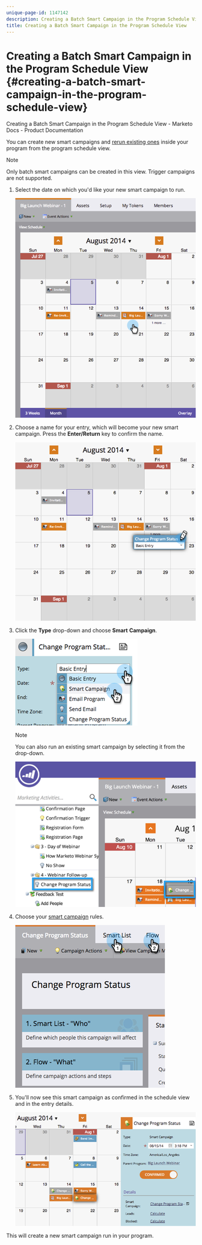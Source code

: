 ```yaml
---
unique-page-id: 1147142
description: Creating a Batch Smart Campaign in the Program Schedule View - Marketo Docs - Product Documentation
title: Creating a Batch Smart Campaign in the Program Schedule View
---
```


# Creating a Batch Smart Campaign in the Program Schedule View {#creating-a-batch-smart-campaign-in-the-program-schedule-view}

Creating a Batch Smart Campaign in the Program Schedule View - Marketo Docs - Product Documentation

You can create new smart campaigns and [rerun existing ones](rerun-a-smart-campaign-in-the-program-schedule-view.md) inside your program from the program schedule view.

>[!NOTE]
>
>Only batch smart campaigns can be created in this view. Trigger campaigns are not supported.

1. Select the date on which you'd like your new smart campaign to run.

   ![](assets/image2014-9-23-15-3a28-3a20.png)

1. Choose a name for your entry, which will become your new smart campaign. Press the **Enter/Return** key to confirm the name.

   ![](assets/image2014-9-23-15-3a28-3a28.png)

1. Click the **Type** drop-down and choose **Smart** **Campaign**. 

   ![](assets/typechoose.png)

   >[!NOTE]
   >
   >You can also run an existing smart campaign by selecting it from the drop-down.

   ![](assets/four.png)

1. Choose your [smart campaign](../../../../../welcome-to-marketo-docs/product-docs/core-marketo-concepts/smart-campaigns/creating-a-smart-campaign/create-a-new-smart-campaign.md) rules. 

   ![](assets/changeprogramstatus-hands.png)

1. You'll now see this smart campaign as confirmed in the schedule view and in the entry details. 

   ![](assets/image2014-9-23-15-3a29-3a57.png)

This will create a new smart campaign run in your program. 